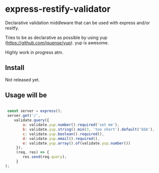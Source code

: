 # express-restify-validator
Declarative validation middleware that can be used with express and/or resitfy.

Tries to be as declarative as possible by using yup (https://github.com/jquense/yup). yup is awesome.

Highly work in progress atm.

## Install

Not released yet.

## Usage will be

```js
 
 const server = express();
 server.get('/',
    validate.query({
        a: validate.yup.number().required('set me'),
        b: validate.yup.string().min(3, 'too short').default('bbb'),
        c: validate.yup.boolean().required(),
        d: validate.yup.email().required(),
        e: validate.yup.array().of(validate.yup.number())
     }),
     (req, res) => {
        res.send(req.query);
     }
);
```

